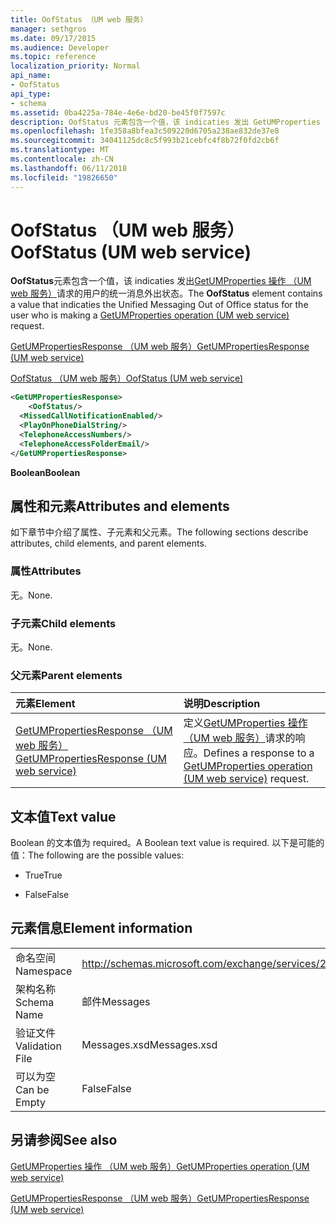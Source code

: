```yaml
---
title: OofStatus （UM web 服务）
manager: sethgros
ms.date: 09/17/2015
ms.audience: Developer
ms.topic: reference
localization_priority: Normal
api_name:
- OofStatus
api_type:
- schema
ms.assetid: 0ba4225a-784e-4e6e-bd20-be45f0f7597c
description: OofStatus 元素包含一个值，该 indicaties 发出 GetUMProperties 操作 （UM web 服务） 请求的用户的统一消息外出状态。
ms.openlocfilehash: 1fe358a8bfea3c509220d6705a238ae832de37e8
ms.sourcegitcommit: 34041125dc8c5f993b21cebfc4f8b72f0fd2cb6f
ms.translationtype: MT
ms.contentlocale: zh-CN
ms.lasthandoff: 06/11/2018
ms.locfileid: "19826650"
---
```

# <a name="oofstatus-um-web-service"></a><span data-ttu-id="a774c-103">OofStatus （UM web 服务）</span><span class="sxs-lookup"><span data-stu-id="a774c-103">OofStatus (UM web service)</span></span>

<span data-ttu-id="a774c-104">**OofStatus**元素包含一个值，该 indicaties 发出[GetUMProperties 操作 （UM web 服务）](getumproperties-operation-um-web-service.md)请求的用户的统一消息外出状态。</span><span class="sxs-lookup"><span data-stu-id="a774c-104">The **OofStatus** element contains a value that indicaties the Unified Messaging Out of Office status for the user who is making a [GetUMProperties operation (UM web service)](getumproperties-operation-um-web-service.md) request.</span></span> 
  
[<span data-ttu-id="a774c-105">GetUMPropertiesResponse （UM web 服务）</span><span class="sxs-lookup"><span data-stu-id="a774c-105">GetUMPropertiesResponse (UM web service)</span></span>](getumpropertiesresponse-um-web-service.md)
  
[<span data-ttu-id="a774c-106">OofStatus （UM web 服务）</span><span class="sxs-lookup"><span data-stu-id="a774c-106">OofStatus (UM web service)</span></span>](oofstatus-um-web-service.md)
  
```xml
<GetUMPropertiesResponse>
    <OofStatus/>
  <MissedCallNotificationEnabled/>
  <PlayOnPhoneDialString/>
  <TelephoneAccessNumbers/>
  <TelephoneAccessFolderEmail/>
</GetUMPropertiesResponse>
```

 <span data-ttu-id="a774c-107">**Boolean**</span><span class="sxs-lookup"><span data-stu-id="a774c-107">**Boolean**</span></span>
## <a name="attributes-and-elements"></a><span data-ttu-id="a774c-108">属性和元素</span><span class="sxs-lookup"><span data-stu-id="a774c-108">Attributes and elements</span></span>

<span data-ttu-id="a774c-109">如下章节中介绍了属性、子元素和父元素。</span><span class="sxs-lookup"><span data-stu-id="a774c-109">The following sections describe attributes, child elements, and parent elements.</span></span>
  
### <a name="attributes"></a><span data-ttu-id="a774c-110">属性</span><span class="sxs-lookup"><span data-stu-id="a774c-110">Attributes</span></span>

<span data-ttu-id="a774c-111">无。</span><span class="sxs-lookup"><span data-stu-id="a774c-111">None.</span></span>
  
### <a name="child-elements"></a><span data-ttu-id="a774c-112">子元素</span><span class="sxs-lookup"><span data-stu-id="a774c-112">Child elements</span></span>

<span data-ttu-id="a774c-113">无。</span><span class="sxs-lookup"><span data-stu-id="a774c-113">None.</span></span>
  
### <a name="parent-elements"></a><span data-ttu-id="a774c-114">父元素</span><span class="sxs-lookup"><span data-stu-id="a774c-114">Parent elements</span></span>

|<span data-ttu-id="a774c-115">**元素**</span><span class="sxs-lookup"><span data-stu-id="a774c-115">**Element**</span></span>|<span data-ttu-id="a774c-116">**说明**</span><span class="sxs-lookup"><span data-stu-id="a774c-116">**Description**</span></span>|
|:-----|:-----|
|[<span data-ttu-id="a774c-117">GetUMPropertiesResponse （UM web 服务）</span><span class="sxs-lookup"><span data-stu-id="a774c-117">GetUMPropertiesResponse (UM web service)</span></span>](getumpropertiesresponse-um-web-service.md) <br/> |<span data-ttu-id="a774c-118">定义[GetUMProperties 操作 （UM web 服务）](getumproperties-operation-um-web-service.md)请求的响应。</span><span class="sxs-lookup"><span data-stu-id="a774c-118">Defines a response to a [GetUMProperties operation (UM web service)](getumproperties-operation-um-web-service.md) request.</span></span>  <br/> |
   
## <a name="text-value"></a><span data-ttu-id="a774c-119">文本值</span><span class="sxs-lookup"><span data-stu-id="a774c-119">Text value</span></span>

<span data-ttu-id="a774c-120">Boolean 的文本值为 required。</span><span class="sxs-lookup"><span data-stu-id="a774c-120">A Boolean text value is required.</span></span> <span data-ttu-id="a774c-121">以下是可能的值：</span><span class="sxs-lookup"><span data-stu-id="a774c-121">The following are the possible values:</span></span>
  
- <span data-ttu-id="a774c-122">True</span><span class="sxs-lookup"><span data-stu-id="a774c-122">True</span></span>
    
- <span data-ttu-id="a774c-123">False</span><span class="sxs-lookup"><span data-stu-id="a774c-123">False</span></span>
    
## <a name="element-information"></a><span data-ttu-id="a774c-124">元素信息</span><span class="sxs-lookup"><span data-stu-id="a774c-124">Element information</span></span>

|||
|:-----|:-----|
|<span data-ttu-id="a774c-125">命名空间</span><span class="sxs-lookup"><span data-stu-id="a774c-125">Namespace</span></span>  <br/> |http://schemas.microsoft.com/exchange/services/2006/messages  <br/> |
|<span data-ttu-id="a774c-126">架构名称</span><span class="sxs-lookup"><span data-stu-id="a774c-126">Schema Name</span></span>  <br/> |<span data-ttu-id="a774c-127">邮件</span><span class="sxs-lookup"><span data-stu-id="a774c-127">Messages</span></span>  <br/> |
|<span data-ttu-id="a774c-128">验证文件</span><span class="sxs-lookup"><span data-stu-id="a774c-128">Validation File</span></span>  <br/> |<span data-ttu-id="a774c-129">Messages.xsd</span><span class="sxs-lookup"><span data-stu-id="a774c-129">Messages.xsd</span></span>  <br/> |
|<span data-ttu-id="a774c-130">可以为空</span><span class="sxs-lookup"><span data-stu-id="a774c-130">Can be Empty</span></span>  <br/> |<span data-ttu-id="a774c-131">False</span><span class="sxs-lookup"><span data-stu-id="a774c-131">False</span></span>  <br/> |
   
## <a name="see-also"></a><span data-ttu-id="a774c-132">另请参阅</span><span class="sxs-lookup"><span data-stu-id="a774c-132">See also</span></span>



[<span data-ttu-id="a774c-133">GetUMProperties 操作 （UM web 服务）</span><span class="sxs-lookup"><span data-stu-id="a774c-133">GetUMProperties operation (UM web service)</span></span>](getumproperties-operation-um-web-service.md)
  
[<span data-ttu-id="a774c-134">GetUMPropertiesResponse （UM web 服务）</span><span class="sxs-lookup"><span data-stu-id="a774c-134">GetUMPropertiesResponse (UM web service)</span></span>](getumpropertiesresponse-um-web-service.md)

